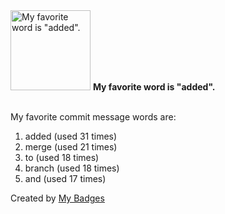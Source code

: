<img src="https://github.com/my-badges/my-badges/blob/master/src/all-badges/favorite-word/favorite-word.png?raw=true" alt="My favorite word is &quot;added&quot;." title="My favorite word is &quot;added&quot;." width="128">
<strong>My favorite word is &quot;added&quot;.</strong>
<br><br>

My favorite commit message words are:

1. added (used 31 times)
2. merge (used 21 times)
3. to (used 18 times)
4. branch (used 18 times)
5. and (used 17 times)


Created by <a href="https://github.com/my-badges/my-badges">My Badges</a>